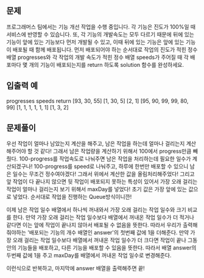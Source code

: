 ## 문제
프로그래머스 팀에서는 기능 개선 작업을 수행 중입니다. 각 기능은 진도가 100%일 때 서비스에 반영할 수 있습니다.
또, 각 기능의 개발속도는 모두 다르기 때문에 뒤에 있는 기능이 앞에 있는 기능보다 먼저 개발될 수 있고, 
이때 뒤에 있는 기능은 앞에 있는 기능이 배포될 때 함께 배포됩니다.
먼저 배포되어야 하는 순서대로 작업의 진도가 적힌 정수 배열 progresses와 각 작업의 개발 속도가 적힌 정수 배열 speeds가 주어질 때 
각 배포마다 몇 개의 기능이 배포되는지를 return 하도록 solution 함수를 완성하세요.

## 입출력 예
progresses                speeds              return
[93, 30, 55]              [1, 30, 5]          [2, 1]
[95, 90, 99, 99, 80, 99]  [1, 1, 1, 1, 1, 1]  [1, 3, 2]


## 문제풀이
우선 작업이 얼마나 남았는지 계산을 해주고, 남은 작업을 하는데 얼마나 걸리는지 계산해주어야 할 것 같다!
그래서 남은 작업량을 계산하기 위해서 100에서 progress만큼 빼줬다. 
100-progress를 작업속도로 나눠주면 남은 작업을 처리하는데 필요한 일수가 계산되겠구나!
100-progress를 speed로 나눠주고, 하루에 한번만 배포할 수 있으니 남은 일수는 무조건 정수여야겠다!
그래서 위에서 계산한 값을 올림처리해주었다!
그리고 앞 작업이 다 끝나지 않으면 뒷 작업이 배포되지 못하는 특성이 있어서 가장 오래 걸리는 작업이 얼마나 걸리는지 보기 위해서 maxDay를 넣었다!
초기 값은 가장 앞에 있는 값으로 넣었다. 순서대로 작업을 진행하는 Queue방식이니깐!

이제 남은 작업 일수 배열에서 하나씩 꺼내와서 가장 오래 걸리는 작업 일수와 크기 비교를 한다. 
만약 가장 오래 걸리는 작업 일수보다 배열에서 꺼내온 작업 일수가 더 적거나 같다면 이는 앞에 작업이 끝나지 않아서 배포될 수 없음을 뜻한다.
따라서 우리가 출력해줘야하는 '배포되는 기능의 개수 배열인 answer'의 첫번째 값에 1을 더해준다.
만약 가장 오래 걸리는 작업 일수보다 배열에서 꺼내온 작업 일수가 더 크다면 작업이 끝나 그동안의 기능들을 배포하고, 다른 기능을 배포할 수 있음을 뜻한다.
따라서 배열 answer의 두번째 값에 1을 주고 maxDay를 배열에서 꺼내온 작업 일수로 변경해준다.

이런식으로 반복하고, 마지막에 answer 배열을 출력해주면 끝!